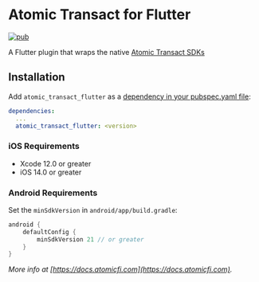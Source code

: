 # Atomic Transact for Flutter

[![pub](https://img.shields.io/pub/v/atomic_transact_flutter.svg)](https://pub.dev/packages/atomic_transact_flutter)

A Flutter plugin that wraps the native [Atomic Transact SDKs](https://docs.atomicfi.com/reference/transact-sdk)

## Installation

Add `atomic_transact_flutter` as a [dependency in your pubspec.yaml file](https://flutter.io/platform-plugins/):

```yaml
dependencies:
  ...
  atomic_transact_flutter: <version>
```

### iOS Requirements

- Xcode 12.0 or greater
- iOS 14.0 or greater

### Android Requirements

Set the `minSdkVersion` in `android/app/build.gradle`:

```groovy
android {
    defaultConfig {
        minSdkVersion 21 // or greater
    }
}
```


*More info at [https://docs.atomicfi.com](https://docs.atomicfi.com).*